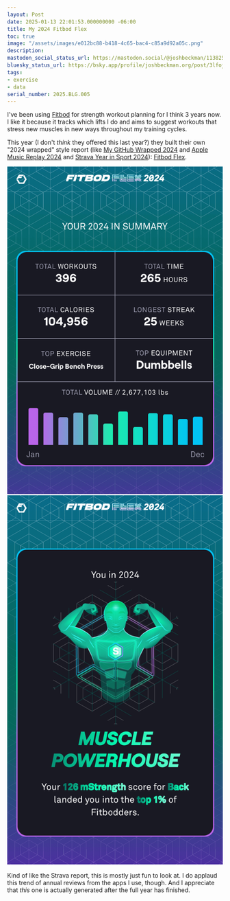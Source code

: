```yaml
---
layout: Post
date: 2025-01-13 22:01:53.000000000 -06:00
title: My 2024 Fitbod Flex
toc: true
image: "/assets/images/e012bc88-b418-4c65-bac4-c85a9d92a05c.png"
description:
mastodon_social_status_url: https://mastodon.social/@joshbeckman/113825074697568629
bluesky_status_url: https://bsky.app/profile/joshbeckman.org/post/3lfojnfuzls2q
tags:
- exercise
- data
serial_number: 2025.BLG.005
---
```

I've been using [Fitbod](https://fitbod.me/) for strength workout planning for I think 3 years now. I like it because it tracks which lifts I do and aims to suggest workouts that stress new muscles in new ways throughout my training cycles.

This year (I don't _think_ they offered this last year?) they built their own "2024 wrapped" style report (like [My GitHub Wrapped 2024](https://www.joshbeckman.org/blog/github-wrapped-2024) and [Apple Music Replay 2024](https://www.joshbeckman.org/blog/listening/apple-music-replay-2024) and [Strava Year in Sport 2024](https://www.joshbeckman.org/blog/strava-year-in-sport-2024)): [Fitbod Flex](https://app.fitbod.me/year/2024/9bc865e2-3125-491c-8c30-3c59e0442cf1).

![IMG_4235](/assets/images/e012bc88-b418-4c65-bac4-c85a9d92a05c.png)
![IMG_4234](/assets/images/a63b821c-07e1-41d3-9ef4-efd917f13b2b.png)

Kind of like the Strava report, this is mostly just fun to look at. I do applaud this trend of annual reviews from the apps I use, though. And I appreciate that _this_ one is actually generated after the full year has finished.
